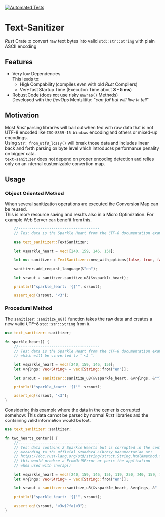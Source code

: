 [![Automated Tests](https://github.com/bodo-hugo-barwich/text-sanitizer-rs/actions/workflows/testing.yml/badge.svg)](https://github.com/bodo-hugo-barwich/text-sanitizer-rs/actions/workflows/testing.yml)


# Text-Sanitizer
_Rust_ Crate to convert raw text bytes into valid `std::str::String` with plain ASCII encoding

## Features
* Very low Dependencies\
  This leads to:
  * High Compability (compiles even with old _Rust_ Compilers)
  * Very fast Startup Time (Execution Time about **3 - 5 ms**)
* Robust Code (does not use risky `unwrap()` Methods)\
  Developed with the _DevOps_ Mentalitity: "_can fail but will live to tell_"


## Motivation
Most _Rust_ parsing libraries will bail out when fed with raw data that is not UTF-8 encoded like `ISO-8859-15 Windows` encoding
and others or mixed-up encodings. \
Using `Str::from_utf8_lossy()` will break those data and includes linear back and forth parsing on byte level
which introduces performance penality on bigger data.\
`text-sanitizer` does not depend on proper encoding detection and relies only on an internal customizable convertion map.

## Usage
### Object Oriented Method
When several sanitization operations are executed the Conversion Map can be reused.\
This is more resource saving and results also in a Micro Optimization.
For example Web Server can benefit from this.
```rust
    //-------------------------------------
    // Test data is the Sparkle Heart from the UTF-8 documentation examples

    use text_sanitizer::TextSanitizer;

    let vsparkle_heart = vec![240, 159, 146, 150];

    let mut sanitizer = TextSanitizer::new_with_options(false, true, false);

    sanitizer.add_request_language(&"en");

    let srsout = sanitizer.sanitize_u8(&vsparkle_heart);

    println!("sparkle_heart: '{}'", srsout);

    assert_eq!(srsout, "<3");
```

### Procedural Method
The `sanitizer::sanitize_u8()` function takes the raw data and creates a new valid UTF-8 `std::str::String` from it.
```rust
use text_sanitizer::sanitizer;

fn sparkle_heart() {
    //-------------------------------------
    // Test data is the Sparkle Heart from the UTF-8 documentation examples
    // which will be converted to " <3 ".

    let vsparkle_heart = vec![240, 159, 146, 150];
    let vrqlngs: Vec<String> = vec![String::from("en")];

    let srsout = sanitizer::sanitize_u8(&vsparkle_heart, &vrqlngs, &"");

    println!("sparkle_heart: '{}'", srsout);

    assert_eq!(srsout, "<3");
}
```
Considering this example where the data in the center is corrupted somehow:
This data cannot be parsed by normal _Rust_ libraries and the containing valid information would be lost.
```rust
use text_sanitizer::sanitizer;

fn two_hearts_center() {
    //-------------------------------------
    // Test data contains 2 Sparkle Hearts but is corrupted in the center
    // According to the Official Standard Library Documentation at:
    // https://doc.rust-lang.org/std/string/struct.String.html#method.from_utf8
    // this would produce a FromUtf8Error or panic the application
    // when used with unwrap()

    let vsparkle_heart = vec![240, 159, 146, 150, 119, 250, 240, 159, 146, 150];
    let vrqlngs: Vec<String> = vec![String::from("en")];

    let srsout = sanitizer::sanitize_u8(&vsparkle_heart, &vrqlngs, &" -d");

    println!("sparkle_heart: '{}'", srsout);

    assert_eq!(srsout, "<3w(?fa)<3");
}
```
